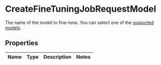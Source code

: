 

# CreateFineTuningJobRequestModel

The name of the model to fine-tune. You can select one of the [supported models](/docs/guides/fine-tuning/what-models-can-be-fine-tuned). 

## Properties

| Name | Type | Description | Notes |
|------------ | ------------- | ------------- | -------------|



